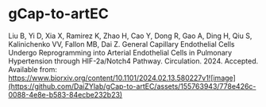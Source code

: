 # gCap-to-artEC
Liu B, Yi D, Xia X, Ramirez K, Zhao H, Cao Y, Dong R, Gao A, Ding H, Qiu S, Kalinichenko VV, Fallon MB, Dai Z. General Capillary Endothelial Cells Undergo Reprogramming into Arterial Endothelial Cells in Pulmonary Hypertension through HIF-2a/Notch4 Pathway. Circulation. 2024. Accepted. Available from: https://www.biorxiv.org/content/10.1101/2024.02.13.580227v1![image](https://github.com/DaiZYlab/gCap-to-artEC/assets/155763943/778e426c-0088-4e8e-b583-84ecbe232b23)
